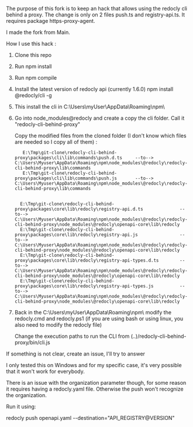 The purpose of this fork is to keep an hack that allows using the redocly cli behind a proxy. The change is only on 2 files push.ts and registry-api.ts. It requires package https-proxy-agent.

I made the fork from Main. 

How I use this hack :

  1. Clone this repo
  2. Run npm install
  3. Run npm compile 
  4. Install the latest version of redocly api (currently 1.6.0)
     npm install @redocly/cli -g
     
  6. This install the cli in C:\Users\myUser\AppData\Roaming\npm\
  7. Go into node_modules\@redocly and create a copy the cli folder. Call it "redocly-cli-behind-proxy"

     Copy the modified files from the cloned folder (I don't know which files are needed so I copy all of them) :
     
            E:\Tmp\git-clone\redocly-cli-behind-proxy\packages\cli\lib\commands\push.d.ts     --to-->     C:\Users\Myuser\AppData\Roaming\npm\node_modules\@redocly\redocly-cli-behind-proxy\lib\commands 
            E:\Tmp\git-clone\redocly-cli-behind-proxy\packages\cli\lib\commands\push.js       --to-->     C:\Users\Myuser\AppData\Roaming\npm\node_modules\@redocly\redocly-cli-behind-proxy\lib\commands

             
           E:\Tmp\git-clone\redocly-cli-behind-proxy\packages\core\lib\redocly\registry-api.d.ts              --to-->  C:\Users\Myuser\AppData\Roaming\npm\node_modules\@redocly\redocly-cli-behind-proxy\node_modules\@redocly\openapi-core\lib\redocly
           E:\Tmp\git-clone\redocly-cli-behind-proxy\packages\core\lib\redocly\registry-api.js                --to-->  C:\Users\Myuser\AppData\Roaming\npm\node_modules\@redocly\redocly-cli-behind-proxy\node_modules\@redocly\openapi-core\lib\redocly
           E:\Tmp\git-clone\redocly-cli-behind-proxy\packages\core\lib\redocly\registry-api-types.d.ts        --to-->  C:\Users\Myuser\AppData\Roaming\npm\node_modules\@redocly\redocly-cli-behind-proxy\node_modules\@redocly\openapi-core\lib\redocly
           E:\Tmp\git-clone\redocly-cli-behind-proxy\packages\core\lib\redocly\registry-api-types.js          --to-->  C:\Users\Myuser\AppData\Roaming\npm\node_modules\@redocly\redocly-cli-behind-proxy\node_modules\@redocly\openapi-core\lib\redocly
           
         

  9. Back in the  C:\Users\myUser\AppData\Roaming\npm\ modify the redocly.cmd and redocly.ps1 (if you are using bash or using linux, you also need to modify the redocly file)

     Change the execution paths to run the CLI from (..)/redocly-cli-behind-proxy/bin/cli.js

If something is not clear, create an issue, I'll try to answer     

I only tested this on Windows and for my specific case, it's very possible that it won't work for everybody.

There is an issue with the organization parameter though, for some reason it requires having a redocly.yaml file. Otherwise the push won't recognize the organization.

Run it using:


 redocly push openapi.yaml --destination="API_REGISTRY@VERSION"
